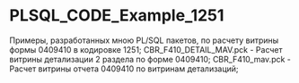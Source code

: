 # PLSQL_CODE_Example_1251
Примеры, разработанных мною PL/SQL пакетов, по расчету витрины формы 0409410 в кодировке 1251; 
CBR_F410_DETAIL_MAV.pck  - Расчет витрины детализации 2 раздела по форме 0409410; 
CBR_F410_mav.pck  - Расчет витрины отчета 0409410 по витринам детализаций; 
